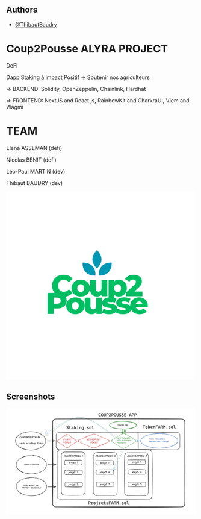 ## Authors

- [@ThibautBaudry](https://github.com/ThibautBaudry/)

# Coup2Pousse ALYRA PROJECT

DeFi 

Dapp Staking à impact Positif => Soutenir nos agriculteurs

=> BACKEND: Solidity, OpenZeppelin, Chainlink, Hardhat

=> FRONTEND: NextJS and React.js, RainbowKit and CharkraUI, Viem and Wagmi

# TEAM

Elena ASSEMAN (defi)

Nicolas BENIT (defi)

Léo-Paul MARTIN (dev)

Thibaut BAUDRY (dev)

![Logo](https://github.com/ThibautBaudry/Coup2Pousse/blob/main/Coup2Pousse.png)

## Screenshots

![App Screenshot](https://github.com/ThibautBaudry/Coup2Pousse/blob/main/Capture%20d%E2%80%99e%CC%81cran%202024-04-05%20a%CC%80%2012.59.12.png)









